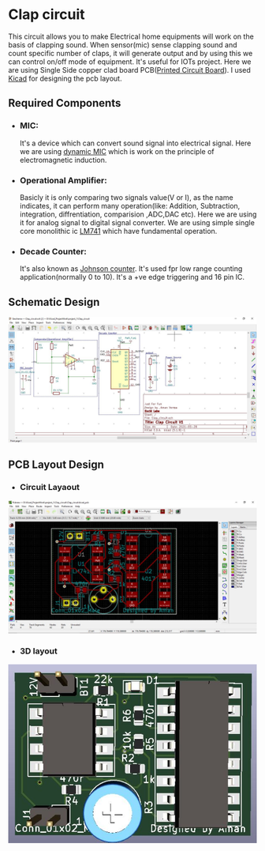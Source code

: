 # Clap circuit
This circuit allows you to make Electrical home equipments will work on the basis of clapping sound. When sensor(mic) sense clapping sound and count specific number of  claps, it will generate output and by using this we can control on/off mode of equipment. It's useful for IOTs project. Here we are using Single Side copper clad board PCB([Printed Circuit Board](https://en.wikipedia.org/wiki/Printed_circuit_board)). I used [Kicad](https://www.kicad.org/) for designing the pcb layout.

## Required Components

* ### MIC:
	It's a device which can convert sound signal into electrical signal. Here we are using [dynamic MIC](https://en.wikipedia.org/wiki/Microphone#Dynamic) which is work on the principle of electromagnetic induction.

* ### Operational Amplifier:
	Basicly it is only comparing two signals value(V or I), as the name indicates, it can perform many operation(like: Addition, Subtraction, integration, diffrentiation, comparision ,ADC,DAC etc). Here we are using it for analog signal to digital signal converter. We are using simple single core monolithic ic [LM741](https://en.wikipedia.org/wiki/Operational_amplifier) which have fundamental operation.

* ### Decade Counter:
	It's also known as [Johnson counter](https://en.wikipedia.org/wiki/Ring_counter#Johnson_counter). It's used fpr low range counting application(normally 0 to 10). It's a +ve edge triggering and 16 pin IC.
  
  
## Schematic Design
![image of schematic](Schematic_diagram.JPG)

## PCB Layout Design
* ### Circuit Layaout
![image of layout](PCB_layput_of_Circuit.JPG)

* ### 3D layout
![image of 3d layout](PCB_Layout_Footprint_in3D.JPG)
